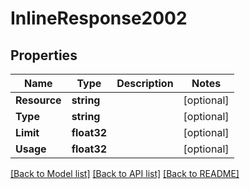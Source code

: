 # InlineResponse2002

## Properties

Name | Type | Description | Notes
------------ | ------------- | ------------- | -------------
**Resource** | **string** |  | [optional] 
**Type** | **string** |  | [optional] 
**Limit** | **float32** |  | [optional] 
**Usage** | **float32** |  | [optional] 

[[Back to Model list]](../README.md#documentation-for-models) [[Back to API list]](../README.md#documentation-for-api-endpoints) [[Back to README]](../README.md)


